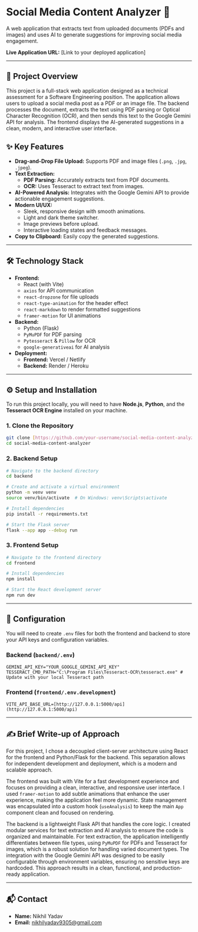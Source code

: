 # Social Media Content Analyzer 🚀

A web application that extracts text from uploaded documents (PDFs and images) and uses AI to generate suggestions for improving social media engagement.

**Live Application URL:** [Link to your deployed application]

---

## 📝 Project Overview

This project is a full-stack web application designed as a technical assessment for a Software Engineering position. The application allows users to upload a social media post as a PDF or an image file. The backend processes the document, extracts the text using PDF parsing or Optical Character Recognition (OCR), and then sends this text to the Google Gemini API for analysis. The frontend displays the AI-generated suggestions in a clean, modern, and interactive user interface.

## ✨ Key Features

-   **Drag-and-Drop File Upload:** Supports PDF and image files (`.png`, `.jpg`, `.jpeg`).
-   **Text Extraction:**
    -   **PDF Parsing:** Accurately extracts text from PDF documents.
    -   **OCR:** Uses Tesseract to extract text from images.
-   **AI-Powered Analysis:** Integrates with the Google Gemini API to provide actionable engagement suggestions.
-   **Modern UI/UX:**
    -   Sleek, responsive design with smooth animations.
    -   Light and dark theme switcher.
    -   Image previews before upload.
    -   Interactive loading states and feedback messages.
-   **Copy to Clipboard:** Easily copy the generated suggestions.

---

## 🛠️ Technology Stack

-   **Frontend:**
    -   React (with Vite)
    -   `axios` for API communication
    -   `react-dropzone` for file uploads
    -   `react-type-animation` for the header effect
    -   `react-markdown` to render formatted suggestions
    -   `framer-motion` for UI animations
-   **Backend:**
    -   Python (Flask)
    -   `PyMuPDF` for PDF parsing
    -   `Pytesseract` & `Pillow` for OCR
    -   `google-generativeai` for AI analysis
-   **Deployment:**
    -   **Frontend:** Vercel / Netlify
    -   **Backend:** Render / Heroku

---

## ⚙️ Setup and Installation

To run this project locally, you will need to have **Node.js**, **Python**, and the **Tesseract OCR Engine** installed on your machine.

### 1. Clone the Repository

```bash
git clone [https://github.com/your-username/social-media-content-analyzer.git](https://github.com/your-username/social-media-content-analyzer.git)
cd social-media-content-analyzer
```

### 2. Backend Setup

```bash
# Navigate to the backend directory
cd backend

# Create and activate a virtual environment
python -m venv venv
source venv/bin/activate  # On Windows: venv\Scripts\activate

# Install dependencies
pip install -r requirements.txt

# Start the Flask server
flask --app app --debug run
```

### 3. Frontend Setup

```bash
# Navigate to the frontend directory
cd frontend

# Install dependencies
npm install

# Start the React development server
npm run dev
```

---

## 🔑 Configuration

You will need to create `.env` files for both the frontend and backend to store your API keys and configuration variables.

### Backend (`backend/.env`)

```
GEMINI_API_KEY="YOUR_GOOGLE_GEMINI_API_KEY"
TESSERACT_CMD_PATH="C:\Program Files\Tesseract-OCR\tesseract.exe" # Update with your local Tesseract path
```

### Frontend (`frontend/.env.development`)

```
VITE_API_BASE_URL=[http://127.0.0.1:5000/api](http://127.0.0.1:5000/api)
```

---

## ✍️ Brief Write-up of Approach

For this project, I chose a decoupled client-server architecture using React for the frontend and Python/Flask for the backend. This separation allows for independent development and deployment, which is a modern and scalable approach.

The frontend was built with Vite for a fast development experience and focuses on providing a clean, interactive, and responsive user interface. I used `framer-motion` to add subtle animations that enhance the user experience, making the application feel more dynamic. State management was encapsulated into a custom hook (`useAnalysis`) to keep the main `App` component clean and focused on rendering.

The backend is a lightweight Flask API that handles the core logic. I created modular services for text extraction and AI analysis to ensure the code is organized and maintainable. For text extraction, the application intelligently differentiates between file types, using `PyMuPDF` for PDFs and Tesseract for images, which is a robust solution for handling varied document types. The integration with the Google Gemini API was designed to be easily configurable through environment variables, ensuring no sensitive keys are hardcoded. This approach results in a clean, functional, and production-ready application.

---

## 📬 Contact

-   **Name:** Nikhil Yadav
-   **Email:** nikhilyadav9305@gmail.com
